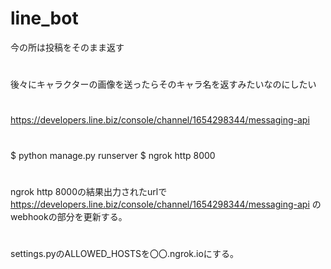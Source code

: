 # line_bot
今の所は投稿をそのまま返す
#
後々にキャラクターの画像を送ったらそのキャラ名を返すみたいなのにしたい
#
https://developers.line.biz/console/channel/1654298344/messaging-api

#
$ python manage.py runserver
$ ngrok http 8000

#
ngrok http 8000の結果出力されたurlで https://developers.line.biz/console/channel/1654298344/messaging-api のwebhookの部分を更新する。
#
settings.pyのALLOWED_HOSTSを〇〇.ngrok.ioにする。
